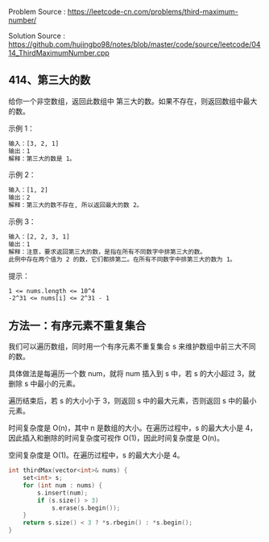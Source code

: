 <!--
 * @Author : Hu Jingbo
 * @Date   : 2021-10-06
-->

Problem Source : <https://leetcode-cn.com/problems/third-maximum-number/>

Solution Source : <https://github.com/hujingbo98/notes/blob/master/code/source/leetcode/0414_ThirdMaximumNumber.cpp>

## 414、第三大的数

给你一个非空数组，返回此数组中 第三大的数。如果不存在，则返回数组中最大的数。

示例 1：

```txt
输入：[3, 2, 1]
输出：1
解释：第三大的数是 1。
```

示例 2：

```txt
输入：[1, 2]
输出：2
解释：第三大的数不存在, 所以返回最大的数 2。
```

示例 3：

```txt
输入：[2, 2, 3, 1]
输出：1
解释：注意，要求返回第三大的数，是指在所有不同数字中排第三大的数。
此例中存在两个值为 2 的数，它们都排第二。在所有不同数字中排第三大的数为 1。
```

提示：

```txt
1 <= nums.length <= 10^4
-2^31 <= nums[i] <= 2^31 - 1
```

## 方法一：有序元素不重复集合

我们可以遍历数组，同时用一个有序元素不重复集合 s 来维护数组中前三大不同的数。

具体做法是每遍历一个数 num，就将 num 插入到 s 中，若 s 的大小超过 3，就删除 s 中最小的元素。

遍历结束后，若 s 的大小小于 3，则返回 s 中的最大元素，否则返回 s 中的最小元素。

时间复杂度是 O(n)，其中 n 是数组的大小。在遍历过程中，s 的最大大小是 4，因此插入和删除的时间复杂度可视作 O(1)，因此时间复杂度是 O(n)。

空间复杂度是 O(1)。在遍历过程中，s 的最大大小是 4。

```c++
int thirdMax(vector<int>& nums) {
    set<int> s;
    for (int num : nums) {
        s.insert(num);
        if (s.size() > 3)
            s.erase(s.begin());
    }
    return s.size() < 3 ? *s.rbegin() : *s.begin();
}
```
